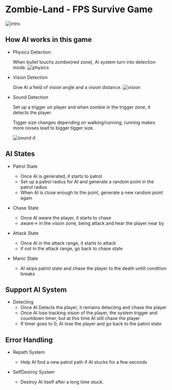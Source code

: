 # Zombie-Land - FPS Survive Game 

![intro](https://user-images.githubusercontent.com/86935394/174500943-90bf80bf-7b24-448f-9f6a-a854962d765e.png)


## How AI works in this game 

- Physics Detection
  
  When bullet touchs zombie(red zone), Ai system turn into detection mode.
 ![physics](https://user-images.githubusercontent.com/86935394/174502583-15ce688c-0ede-4635-ae22-c590cc6fd076.png)

- Vision Detection

  Give AI a field of vision angle and a vision distance.
 ![vision](https://user-images.githubusercontent.com/86935394/174502925-415bd816-a100-46e2-9461-877abcaa47d0.png)

- Sound Detection

  Set up a trigger on player and when zombie in the trigger zone, it detects the player.
  
  Tigger size changes depending on walking/running, running makes more noises lead to bigger tigger size.
  
  ![sound d](https://user-images.githubusercontent.com/86935394/174503083-b9dee47b-ba7c-4a1b-9b1a-dc83a959c338.gif)
  

## AI States

- Patrol State
  - Once AI is generated, it starts to patrol
  - Set up a patrol radius for AI and generate a random point in the patrol radius
  - When AI is close enough to the point, generate a new random point again

- Chase State
  - Once AI aware the player, it starts to chase
  - aware-> in the vision zone, being attack and hear the player near by

- Attack State
  - Once AI in the attack range, it starts to attack
  - if not in the attack range, go back to chase state

- Manic State
  - AI skips patrol state and chase the player to the death untill condition breaks

## Support AI System

- Detecting
  - Once AI Detects the player, it remains detecting and chase the player
  - Once AI lose tracking vision of the player, the system trigger and countdown timer, but at this time AI still chase the player
  - If timer goes to 0, AI lose the player and go back to the patrol state

## Error Handling

- Repath System
  - Help AI find a new patrol path if AI stucks for a few seconds

- SelfDestroy System
  - Destroy AI itself after a long time stuck.
  
  


